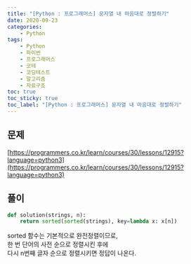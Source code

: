 ```yaml
---
title: "[Python : 프로그래머스] 문자열 내 마음대로 정렬하기"
date: 2020-09-23
categories:
    - Python
tags:
    - Python
    - 파이썬
    - 프로그래머스
    - 코테
    - 코딩테스트
    - 알고리즘
    - 자료구조
toc: true
toc_sticky: true
toc_label: "[Python : 프로그래머스] 문자열 내 마음대로 정렬하기"
---
```

## 문제
[https://programmers.co.kr/learn/courses/30/lessons/12915?language=python3](https://programmers.co.kr/learn/courses/30/lessons/12915?language=python3)
## 풀이
```python
def solution(strings, n):
    return sorted(sorted(strings), key=lambda x: x[n])
```
sorted 함수는 기본적으로 완전정렬이므로,  
한 번 단어의 사전 순으로 정렬시킨 후에  
다시 n번째 글자 순으로 정렬시키면 정답이 나온다.